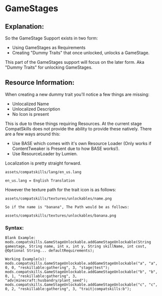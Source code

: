 # GameStages

## Explanation:
So the GameStage Support exists in two form:
- Using GameStages as Requirements
- Creating "Dummy Traits" that once unlocked, unlocks a GameStage.

This part of the GameStages support will focus on the later form.
Aka "Dummy Traits" for unlocking GameStages.


## Resource Information:
When creating a new dummy trait you'll notice a few things are missing:
- Unlocalized Name
- Unlocalized Description
- No Icon is present

This is due to these things requiring Resources.
At the current stage CompatSkills does not provide the ability to provide these natively.
There are a few ways around this:
- Use BASE which comes with it's own Resource Loader (Only works if ContentTweaker is Present due to how BASE works!).
- Use ResourceLoader by Lumien.

Localization is pretty straight forward.
```
assets/compatskills/lang/en_us.lang

en_us.lang = English Translation
```
However the texture path for the trait icon is as follows:
```
assets/compatskills/textures/unlockables/name.png

So if the name is "banana", The Path would be as follows:

assets/compatskills/textures/unlockables/banana.png
```


### Syntax:
```
Blank Example:
mods.compatskills.GameStageUnlockable.addGameStageUnlockable(String gamestage, String name, int x, int y, String skillName, int cost, @Optional String... defaultRequirements);

Working Example(s):
mods.compatskills.GameStageUnlockable.addGameStageUnlockable("a", "a", 0, 0, "reskillable:gathering", 3, "stage|test");
mods.compatskills.GameStageUnlockable.addGameStageUnlockable("b", "b", 0, 1, "reskillable:gathering", 3, "adv|minecraft:husbandry/plant_seed");
mods.compatskills.GameStageUnlockable.addGameStageUnlockable("c", "c", 0, 2, "reskillable:gathering", 3, "trait|compatskills:b");
```
